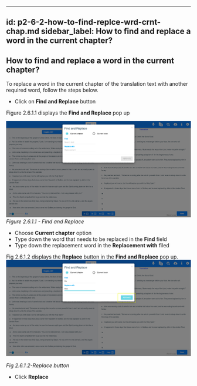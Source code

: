 ---
id: p2-6-2-how-to-find-replce-wrd-crnt-chap.md
sidebar_label: How to find and replace a word in the current chapter?
--------
## How to find and replace a word in the current chapter?
To replace a word in the current chapter of the translation text with another required word, follow the steps below.

* Click on **Find and Replace** button

Figure  2.6.1.1  displays the **Find and Replace** pop up

![alt text](../../../static\AutographaLiveImages\Replace-word\find-and-replace-fig-2.6.1.1.jpg 'Find and Replace')
_Figure 2.6.1.1 - Find and Replace_

* Choose **Current chapter** option
* Type down the word that needs to be replaced in the **Find** field 
* Type down the replacement word in the **Replacement with** filed

Fig 2.6.1.2 displays the **Replace** button in the **Find and Replace** pop up.
![alt text](../../../static\AutographaLiveImages\Replace-word\replace-button-current-chapter-fig-2.6.1.2.jpg 'Replace button')

_Fig 2.6.1.2-Replace button_

* Click **Replace** 

